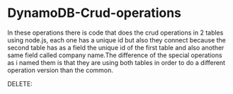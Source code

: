 # DynamoDB-Crud-operations
In these operations there is code that does the crud operations in 2 tables using node.js, each one has a unique id but also 
they connect because the second table has as a field the unique id of the first table and also another same field called company
name.The difference of the special operations as i named them is that they are using both tables in order to do a different operation 
version than the common.

DELETE:
